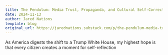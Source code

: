 ```yaml
---
title: The Pendulum: Media Trust, Propaganda, and Cultural Self-Correction // Variant Perception #51
date: 2024-11-13
author: Jared Nations
template: blog
original_url: https://jarednations.substack.com/p/the-pendulum-media-trust-propaganda
---
```


As America digests the shift to a Trump White House, my highest hope is that every citizen creates a moment for self-reflection